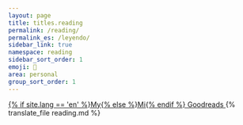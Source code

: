 ```yaml
---
layout: page
title: titles.reading
permalink: /reading/
permalink_es: /leyendo/
sidebar_link: true
namespace: reading
sidebar_sort_order: 1
emoji: 📖
area: personal
group_sort_order: 1
---
```


<a href="https://www.goodreads.com/user/show/116528903-luz" target="_blank">
    {% if site.lang == 'en' %}My{% else %}Mi{% endif %} Goodreads
</a>
{% translate_file reading.md %}
